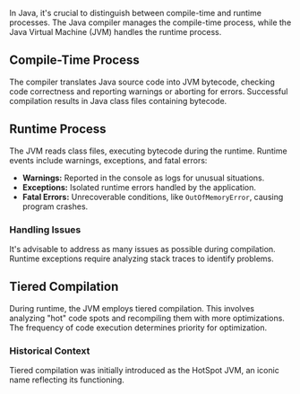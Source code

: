 In Java, it's crucial to distinguish between compile-time and runtime processes. The Java compiler manages the compile-time process, while the Java Virtual Machine (JVM) handles the runtime process.

## Compile-Time Process

The compiler translates Java source code into JVM bytecode, checking code correctness and reporting warnings or aborting for errors. Successful compilation results in Java class files containing bytecode.

## Runtime Process

The JVM reads class files, executing bytecode during the runtime. Runtime events include warnings, exceptions, and fatal errors:

- **Warnings:** Reported in the console as logs for unusual situations.
- **Exceptions:** Isolated runtime errors handled by the application.
- **Fatal Errors:** Unrecoverable conditions, like `OutOfMemoryError`, causing program crashes.

### Handling Issues

It's advisable to address as many issues as possible during compilation. Runtime exceptions require analyzing stack traces to identify problems.

## Tiered Compilation

During runtime, the JVM employs tiered compilation. This involves analyzing "hot" code spots and recompiling them with more optimizations. The frequency of code execution determines priority for optimization.

### Historical Context

Tiered compilation was initially introduced as the HotSpot JVM, an iconic name reflecting its functioning.
